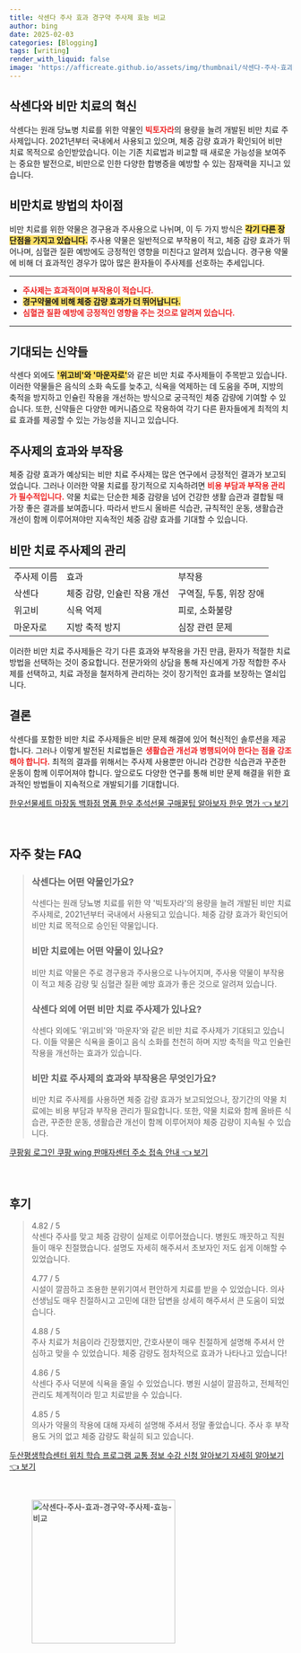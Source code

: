 ```yaml
---
title: 삭센다 주사 효과 경구약 주사제 효능 비교
author: bing
date: 2025-02-03
categories: [Blogging]
tags: [writing]
render_with_liquid: false
image: 'https://afficreate.github.io/assets/img/thumbnail/삭센다-주사-효과-경구약-주사제-효능-비교.webp'
---
```



<h2 id='삭센다와 비만 치료의 혁신'>삭센다와 비만 치료의 혁신</h2>

<p>삭센다는 원래 당뇨병 치료를 위한 약물인 <b><span style="color: #ee2323;">빅토자라</span></b>의 용량을 늘려 개발된 비만 치료 주사제입니다. 2021년부터 국내에서 사용되고 있으며, 체중 감량 효과가 확인되어 비만 치료 목적으로 승인받았습니다. 이는 기존 치료법과 비교할 때 새로운 가능성을 보여주는 중요한 발전으로, 비만으로 인한 다양한 합병증을 예방할 수 있는 잠재력을 지니고 있습니다.</p>

<h2 id='비만치료 방법의 차이점'>비만치료 방법의 차이점</h2>

<p>비만 치료를 위한 약물은 경구용과 주사용으로 나뉘며, 이 두 가지 방식은 <b><span style="background-color: #ffe066;">각기 다른 장단점을 가지고 있습니다.</span></b> 주사용 약물은 일반적으로 부작용이 적고, 체중 감량 효과가 뛰어나며, 심혈관 질환 예방에도 긍정적인 영향을 미친다고 알려져 있습니다. 경구용 약물에 비해 더 효과적인 경우가 많아 많은 환자들이 주사제를 선호하는 추세입니다.</p>

<hr />

<ul>
    <li><b><span style="color: #ee2323;">주사제는 효과적이며 부작용이 적습니다.</span></b></li>
    <li><b><span style="background-color: #ffe066;">경구약물에 비해 체중 감량 효과가 더 뛰어납니다.</span></b></li>
    <li><b><span style="color: #ee2323;">심혈관 질환 예방에 긍정적인 영향을 주는 것으로 알려져 있습니다.</span></b></li>
</ul>

<hr />

<h2 id='기대되는 신약들'>기대되는 신약들</h2>

<p>삭센다 외에도 <b><span style="background-color: #ffe066;">'위고비'와 '마운자로'</span></b>와 같은 비만 치료 주사제들이 주목받고 있습니다. 이러한 약물들은 음식의 소화 속도를 늦추고, 식욕을 억제하는 데 도움을 주며, 지방의 축적을 방지하고 인슐린 작용을 개선하는 방식으로 궁극적인 체중 감량에 기여할 수 있습니다. 또한, 신약들은 다양한 메커니즘으로 작용하여 각기 다른 환자들에게 최적의 치료 효과를 제공할 수 있는 가능성을 지니고 있습니다.</p>

<h2 id='주사제의 효과와 부작용'>주사제의 효과와 부작용</h2>

<p>체중 감량 효과가 예상되는 비만 치료 주사제는 많은 연구에서 긍정적인 결과가 보고되었습니다. 그러나 이러한 약물 치료를 장기적으로 지속하려면 <b><span style="color: #ee2323;">비용 부담과 부작용 관리가 필수적입니다.</span></b> 약물 치료는 단순한 체중 감량을 넘어 건강한 생활 습관과 결합될 때 가장 좋은 결과를 보여줍니다. 따라서 반드시 올바른 식습관, 규칙적인 운동, 생활습관 개선이 함께 이루어져야만 지속적인 체중 감량 효과를 기대할 수 있습니다.</p>

<h2 id='비만 치료 주사제의 관리'>비만 치료 주사제의 관리</h2>

<table>
    <tr>
        <td>주사제 이름</td>
        <td>효과</td>
        <td>부작용</td>
    </tr>
    <tr>
        <td>삭센다</td>
        <td>체중 감량, 인슐린 작용 개선</td>
        <td>구역질, 두통, 위장 장애</td>
    </tr>
    <tr>
        <td>위고비</td>
        <td>식욕 억제</td>
        <td>피로, 소화불량</td>
    </tr>
    <tr>
        <td>마운자로</td>
        <td>지방 축적 방지</td>
        <td>심장 관련 문제</td>
    </tr>
</table>

<p>이러한 비만 치료 주사제들은 각기 다른 효과와 부작용을 가진 만큼, 환자가 적절한 치료 방법을 선택하는 것이 중요합니다. 전문가와의 상담을 통해 자신에게 가장 적합한 주사제를 선택하고, 치료 과정을 철저하게 관리하는 것이 장기적인 효과를 보장하는 열쇠입니다.</p>

<h2 id='결론'>결론</h2>

<p>삭센다를 포함한 비만 치료 주사제들은 비만 문제 해결에 있어 혁신적인 솔루션을 제공합니다. 그러나 이렇게 발전된 치료법들은 <b><span style="color: #ee2323;">생활습관 개선과 병행되어야 한다는 점을 강조해야 합니다.</span></b> 최적의 결과를 위해서는 주사제 사용뿐만 아니라 건강한 식습관과 꾸준한 운동이 함께 이루어져야 합니다. 앞으로도 다양한 연구를 통해 비만 문제 해결을 위한 효과적인 방법들이 지속적으로 개발되기를 기대합니다.</p>


<p><a class="click-button" title="한우선물세트 마장동 백화점 명품 한우 추석선물 구매꿀팁 알아보자 한우 명가" href="https://afficreate.github.io/posts/%ED%95%9C%EC%9A%B0%EC%84%A0%EB%AC%BC%EC%84%B8%ED%8A%B8-%EB%A7%88%EC%9E%A5%EB%8F%99-%EB%B0%B1%ED%99%94%EC%A0%90-%EB%AA%85%ED%92%88-%ED%95%9C%EC%9A%B0-%EC%B6%94%EC%84%9D%EC%84%A0%EB%AC%BC-%EA%B5%AC%EB%A7%A4%EA%BF%80%ED%8C%81-%EC%95%8C%EC%95%84%EB%B3%B4%EC%9E%90-%ED%95%9C%EC%9A%B0-%EB%AA%85%EA%B0%80/" rel="dofollow">한우선물세트 마장동 백화점 명품 한우 추석선물 구매꿀팁 알아보자 한우 명가 👈 보기</a></p><br>
<h2 id='자주_찾는_FAQ'>자주 찾는 FAQ</h2>
<div itemscope="" itemtype="https://schema.org/FAQPage"> 
<blockquote> 
<div itemscope="" itemprop="mainEntity" itemtype="https://schema.org/Question"> 
<h3 itemprop="name">삭센다는 어떤 약물인가요?</h3> 
<div itemscope="" itemprop="acceptedAnswer" itemtype="https://schema.org/Answer"> 
<span itemprop="text"> 
<p>삭센다는 원래 당뇨병 치료를 위한 약 '빅토자라'의 용량을 늘려 개발된 비만 치료 주사제로, 2021년부터 국내에서 사용되고 있습니다. 체중 감량 효과가 확인되어 비만 치료 목적으로 승인된 약물입니다.</p> 
</span> 
</div> 
</div> 

<div itemscope="" itemprop="mainEntity" itemtype="https://schema.org/Question"> 
<h3 itemprop="name">비만 치료에는 어떤 약물이 있나요?</h3> 
<div itemscope="" itemprop="acceptedAnswer" itemtype="https://schema.org/Answer"> 
<span itemprop="text"> 
<p>비만 치료 약물은 주로 경구용과 주사용으로 나누어지며, 주사용 약물이 부작용이 적고 체중 감량 및 심혈관 질환 예방 효과가 좋은 것으로 알려져 있습니다.</p> 
</span> 
</div> 
</div> 

<div itemscope="" itemprop="mainEntity" itemtype="https://schema.org/Question"> 
<h3 itemprop="name">삭센다 외에 어떤 비만 치료 주사제가 있나요?</h3> 
<div itemscope="" itemprop="acceptedAnswer" itemtype="https://schema.org/Answer"> 
<span itemprop="text"> 
<p>삭센다 외에도 '위고비'와 '마운자'와 같은 비만 치료 주사제가 기대되고 있습니다. 이들 약물은 식욕을 줄이고 음식 소화를 천천히 하며 지방 축적을 막고 인슐린 작용을 개선하는 효과가 있습니다.</p> 
</span> 
</div> 
</div> 

<div itemscope="" itemprop="mainEntity" itemtype="https://schema.org/Question"> 
<h3 itemprop="name">비만 치료 주사제의 효과와 부작용은 무엇인가요?</h3> 
<div itemscope="" itemprop="acceptedAnswer" itemtype="https://schema.org/Answer"> 
<span itemprop="text"> 
<p>비만 치료 주사제를 사용하면 체중 감량 효과가 보고되었으나, 장기간의 약물 치료에는 비용 부담과 부작용 관리가 필요합니다. 또한, 약물 치료와 함께 올바른 식습관, 꾸준한 운동, 생활습관 개선이 함께 이루어져야 체중 감량이 지속될 수 있습니다.</p> 
</span> 
</div> 
</div> 
</blockquote> 
</div>
<p><a class="click-button" title="쿠팡윙 로그인 쿠팡 wing 판매자센터 주소 접속 안내" href="https://afficreate.github.io/posts/%EC%BF%A0%ED%8C%A1%EC%9C%99-%EB%A1%9C%EA%B7%B8%EC%9D%B8-%EC%BF%A0%ED%8C%A1-wing-%ED%8C%90%EB%A7%A4%EC%9E%90%EC%84%BC%ED%84%B0-%EC%A3%BC%EC%86%8C-%EC%A0%91%EC%86%8D-%EC%95%88%EB%82%B4/" rel="dofollow">쿠팡윙 로그인 쿠팡 wing 판매자센터 주소 접속 안내 👈 보기</a></p><br>
<h2 id='후기'>후기</h2>
<div itemscope itemtype="https://schema.org/Product">
  <blockquote>
  <div itemprop="review" itemscope itemtype="https://schema.org/Review">
      <div itemprop="reviewRating" itemscope itemtype="https://schema.org/Rating"> <span itemprop="ratingValue">4.82</span> / <span itemprop="bestRating">5</span> </div>
      <span itemprop="reviewBody">삭센다 주사를 맞고 체중 감량이 실제로 이루어졌습니다. 병원도 깨끗하고 직원들이 매우 친절했습니다. 설명도 자세히 해주셔서 초보자인 저도 쉽게 이해할 수 있었습니다.</span>
  </div>
  <br>
  <div itemprop="review" itemscope itemtype="https://schema.org/Review">
      <div itemprop="reviewRating" itemscope itemtype="https://schema.org/Rating"> <span itemprop="ratingValue">4.77</span> / <span itemprop="bestRating">5</span> </div>
      <span itemprop="reviewBody">시설이 깔끔하고 조용한 분위기여서 편안하게 치료를 받을 수 있었습니다. 의사 선생님도 매우 친절하시고 고민에 대한 답변을 상세히 해주셔서 큰 도움이 되었습니다.</span>
  </div>
  <br>
  <div itemprop="review" itemscope itemtype="https://schema.org/Review">
      <div itemprop="reviewRating" itemscope itemtype="https://schema.org/Rating"> <span itemprop="ratingValue">4.88</span> / <span itemprop="bestRating">5</span> </div>
      <span itemprop="reviewBody">주사 치료가 처음이라 긴장했지만, 간호사분이 매우 친절하게 설명해 주셔서 안심하고 맞을 수 있었습니다. 체중 감량도 점차적으로 효과가 나타나고 있습니다!</span>
  </div>
  <br>
  <div itemprop="review" itemscope itemtype="https://schema.org/Review">
      <div itemprop="reviewRating" itemscope itemtype="https://schema.org/Rating"> <span itemprop="ratingValue">4.86</span> / <span itemprop="bestRating">5</span> </div>
      <span itemprop="reviewBody">삭센다 주사 덕분에 식욕을 줄일 수 있었습니다. 병원 시설이 깔끔하고, 전체적인 관리도 체계적이라 믿고 치료받을 수 있습니다.</span>
  </div>
  <br>
  <div itemprop="review" itemscope itemtype="https://schema.org/Review">
      <div itemprop="reviewRating" itemscope itemtype="https://schema.org/Rating"> <span itemprop="ratingValue">4.85</span> / <span itemprop="bestRating">5</span> </div>
      <span itemprop="reviewBody">의사가 약물의 작용에 대해 자세히 설명해 주셔서 정말 좋았습니다. 주사 후 부작용도 거의 없고 체중 감량도 확실히 되고 있습니다.</span>
  </div>
  </blockquote>
</div>
<p><a class="click-button" title="두산평생학습센터 위치 학습 프로그램 교통 정보 수강 신청 알아보기 자세히 알아보기" href="https://afficreate.github.io/posts/%EB%91%90%EC%82%B0%ED%8F%89%EC%83%9D%ED%95%99%EC%8A%B5%EC%84%BC%ED%84%B0-%EC%9C%84%EC%B9%98-%ED%95%99%EC%8A%B5-%ED%94%84%EB%A1%9C%EA%B7%B8%EB%9E%A8-%EA%B5%90%ED%86%B5-%EC%A0%95%EB%B3%B4-%EC%88%98%EA%B0%95-%EC%8B%A0%EC%B2%AD-%EC%95%8C%EC%95%84%EB%B3%B4%EA%B8%B0-%EC%9E%90%EC%84%B8%ED%9E%88-%EC%95%8C%EC%95%84%EB%B3%B4%EA%B8%B0/" rel="dofollow">두산평생학습센터 위치 학습 프로그램 교통 정보 수강 신청 알아보기 자세히 알아보기 👈 보기</a></p><br>
<figure class="image"><img src="https://afficreate.github.io/assets/img/thumbnail/삭센다-주사-효과-경구약-주사제-효능-비교.webp" alt="삭센다-주사-효과-경구약-주사제-효능-비교" width="256" height="256"></figure>